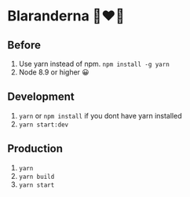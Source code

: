# Blaranderna 💛♥️💙

## Before

1. Use yarn instead of npm. `npm install -g yarn`
2. Node 8.9 or higher 😀

## Development

1. `yarn` or `npm install` if you dont have yarn installed
2. `yarn start:dev`


## Production 

1. `yarn`
2. `yarn build`
2. `yarn start`